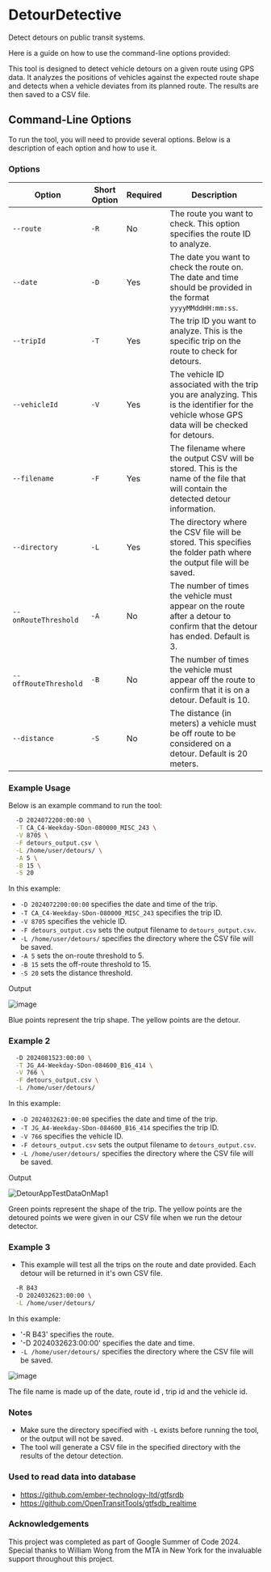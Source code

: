 # DetourDetective
Detect detours on public transit systems.

Here is a guide on how to use the command-line options provided:

This tool is designed to detect vehicle detours on a given route using GPS data. It analyzes the positions of vehicles against the expected route shape and detects when a vehicle deviates from its planned route. The results are then saved to a CSV file.

## Command-Line Options

To run the tool, you will need to provide several options. Below is a description of each option and how to use it.

### Options

| Option        | Short Option | Required | Description |
|---------------|--------------|----------|-------------|
| `--route`     | `-R`         | No      | The route you want to check. This option specifies the route ID to analyze. |
| `--date`      | `-D`         | Yes      | The date you want to check the route on. The date and time should be provided in the format `yyyyMMddHH:mm:ss`. |
| `--tripId`    | `-T`         | Yes      | The trip ID you want to analyze. This is the specific trip on the route to check for detours. |
| `--vehicleId` | `-V`         | Yes      | The vehicle ID associated with the trip you are analyzing. This is the identifier for the vehicle whose GPS data will be checked for detours. |
| `--filename`  | `-F`         | Yes      | The filename where the output CSV will be stored. This is the name of the file that will contain the detected detour information. |
| `--directory` | `-L`         | Yes      | The directory where the CSV file will be stored. This specifies the folder path where the output file will be saved. |
| `--onRouteThreshold` | `-A` | No       | The number of times the vehicle must appear on the route after a detour to confirm that the detour has ended. Default is 3. |
| `--offRouteThreshold` | `-B` | No      | The number of times the vehicle must appear off the route to confirm that it is on a detour. Default is 10. |
| `--distance`  | `-S`         | No       | The distance (in meters) a vehicle must be off route to be considered on a detour. Default is 20 meters. |

### Example Usage

Below is an example command to run the tool:

```bash
  -D 2024072200:00:00 \
  -T CA_C4-Weekday-SDon-080000_MISC_243 \
  -V 8705 \
  -F detours_output.csv \
  -L /home/user/detours/ \
  -A 5 \
  -B 15 \
  -S 20
```

In this example:

- `-D 2024072200:00:00` specifies the date and time of the trip.
- `-T CA_C4-Weekday-SDon-080000_MISC_243` specifies the trip ID.
- `-V 8705` specifies the vehicle ID.
- `-F detours_output.csv` sets the output filename to `detours_output.csv`.
- `-L /home/user/detours/` specifies the directory where the CSV file will be saved.
- `-A 5` sets the on-route threshold to 5.
- `-B 15` sets the off-route threshold to 15.
- `-S 20` sets the distance threshold.

Output

![image](https://github.com/user-attachments/assets/90dd5e61-f20b-460d-a61a-d8486ed472d5)

Blue points represent the trip shape. The yellow points are the detour.


### Example 2

```bash
  -D 2024081523:00:00 \
  -T JG_A4-Weekday-SDon-084600_B16_414 \
  -V 766 \
  -F detours_output.csv \
  -L /home/user/detours/ 
```
In this example:

- `-D 2024032623:00:00` specifies the date and time of the trip.
- `-T JG_A4-Weekday-SDon-084600_B16_414` specifies the trip ID.
- `-V 766` specifies the vehicle ID.
- `-F detours_output.csv` sets the output filename to `detours_output.csv`.
- `-L /home/user/detours/` specifies the directory where the CSV file will be saved.

Output

![DetourAppTestDataOnMap1](https://github.com/user-attachments/assets/c57d5b18-1fef-434e-9a0c-18018839b6f0)

Green points represent the shape of the trip. The yellow points are the detoured points we were given in our CSV file when we run the detour detector.

### Example 3

- This example will test all the trips on the route and date provided. Each detour will be returned in it's own CSV file.

```bash
  -R B43
  -D 2024032623:00:00 \
  -L /home/user/detours/ 
```

In this example:

- '-R B43' specifies the route.
- '-D 2024032623:00:00' specifies the date and time.
- `-L /home/user/detours/` specifies the directory where the CSV file will be saved.

![image](https://github.com/user-attachments/assets/7085edd2-ddc3-4275-9736-3d5ac2651aac)

The file name is made up of the date, route id , trip id and the vehicle id.

### Notes

- Make sure the directory specified with `-L` exists before running the tool, or the output will not be saved.
- The tool will generate a CSV file in the specified directory with the results of the detour detection.

### Used to read data into database

- https://github.com/ember-technology-ltd/gtfsrdb
- https://github.com/OpenTransitTools/gtfsdb_realtime

### Acknowledgements
This project was completed as part of Google Summer of Code 2024. Special thanks to William Wong from the MTA in New York for the invaluable support throughout this project.
